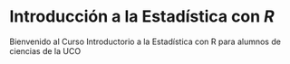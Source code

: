 # Introducción a la Estadística con _R_
Bienvenido al Curso Introductorio a la Estadística con R para alumnos de ciencias de la UCO
